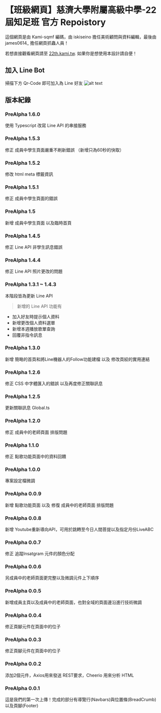 # 【班級網頁】慈濟大學附屬高級中學-22屆知足班 官方 Repoistory

這個網頁是由 Kami-sqmf 編碼，由 iskiseino 擔任美術顧問與資料編輯，最後由 james0614_ 擔任網頁抓蟲人員！

若想直接觀看網頁請至
[22th.kami.tw](https://22th.kami.tw). 如果你是想使用本設計請自便！

## 加入 Line Bot
掃描下方 Qr-Code 即可加入為 Line 好友
![alt text](https://qr-official.line.me/sid/M/327xnrap.png?shortenUrl=true)

## 版本紀錄

### PreAlpha 1.6.0
使用 Typescript 改寫 Line API 的串接服務

### PreAlpha 1.5.3
修正 成員中學生頁面嚴重不刷新錯誤 （新增只為60秒的快取）

### PreAlpha 1.5.2
修改 html meta 標籤資訊

### PreAlpha 1.5.1
修正 成員中學生頁面的錯誤

### PreAlpha 1.5
新增 成員中學生頁面 以及臨時首頁

### PreAlpha 1.4.5
修正 Line API 非學生訊息錯誤

### PreAlpha 1.4.4
修正 Line API 照片更改的問題

### PreAlpha 1.3.1 ~ 1.4.3
本階段皆為更新 Line API
> 新增的 Line API 功能有
+ 加入好友時提示個人資料
+ 新增更改個人資料選單
+ 新增本週播放歌單查詢
+ 回覆非指令訊息

### PreAlpha 1.3.0
新增 簡略的首頁和將Line機器人的Follow功能建檔 以及 修改頁絞的實用連結

### PreAlpha 1.2.6
修正 CSS 中字體匯入的錯誤 以及再度修正關聯訊息

### PreAlpha 1.2.5
更新關聯訊息 Global.ts

### PreAlpha 1.2.0
修正 成員中的老師頁面 排版問題

### PreAlpha 1.1.0
修正 點歌功能頁面中的資料回饋

### PreAlpha 1.0.0
專案設定檔微調

### PreAlpha 0.0.9
新增 點歌功能頁面 以及 修復 成員中的老師頁面 排版問題

### PreAlpha 0.0.8
新增 Youtube重新導向API，可用於跳轉至今日人間菩提以及指定月份LiveABC

### PreAlpha 0.0.7
修正 追蹤Insatgram 元件的顏色分配

### PreAlpha 0.0.6
另成員中的老師頁面更完整以及微調元件上下順序

### PreAlpha 0.0.5
新增成員主頁以及成員中的老師頁面，也對全域的頁面邊沿進行技術微調

### PreAlpha 0.0.4
修正頁腳元件在頁面中的位子

### PreAlpha 0.0.3
修正頁腳元件在頁面中的位子

### PreAlpha 0.0.2
添加2個元件，Axios用來發送 REST要求，Cheerio 用來分析 HTML

### PreAlpha 0.0.1
這是我們的第一次上傳！完成的部分有導覽行(Navbars)與位置條(BreadCrumb)以及頁腳(Footer)